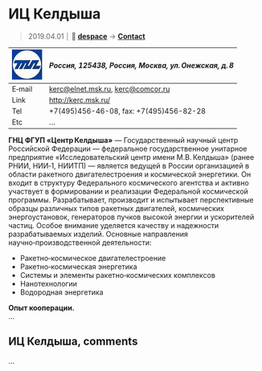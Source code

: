 # ИЦ Келдыша
> 2019.04.01 ┊ **🚀 [despace](index.md)** → **[Contact](contact.md)**

|[![](f/contact/i/ic_keldysh_logo1_thumb.jpg)](f/contact/i/ic_keldysh_logo1.png)|*Россия, 125438, Россия, Москва, ул. Онежская, д. 8*|
|:--|:--|
|E‑mail| <kerc@elnet.msk.ru>, <kerc@comcor.ru> |
|Link| <http://kerc.msk.ru/> |
|Tel| +7(495)456-46-08, fax: +7(495)456-82-28 |
|Etc| … |

**ГНЦ ФГУП «Центр Келдыша»** — Государственный научный центр Российской Федерации — федеральное государственное унитарное предприятие «Исследовательский центр имени М.В. Келдыша» (ранее РНИИ, НИИ‑1, НИИТП) — является ведущей в России организацией в области ракетного двигателестроения и космической энергетики. Он входит в структуру Федерального космического агентства и активно участвует в формировании и реализации Федеральной космической программы. Разрабатывает, производит и испытывает перспективные образцы различных типов ракетных двигателей, космических энергоустановок, генераторов пучков высокой энергии и ускорителей частиц. Особое внимание уделяется качеству и надежности разрабатываемых изделий. Основные направления научно‑производственной деятельности:

   - Ракетно‑космическое двигателестроение
   - Ракетно‑космическая энергетика
   - Системы и элементы ракетно‑космических комплексов
   - Нанотехнологии
   - Водородная энергетика

**Опыт кооперации.**  
…


<p style="page-break-after:always"> </p>

## ИЦ Келдыша, comments

…
